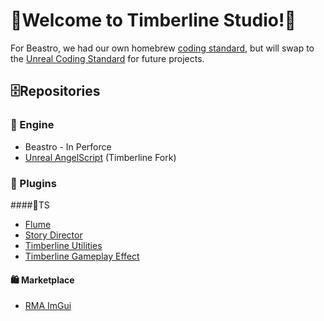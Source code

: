 # 🌟Welcome to Timberline Studio!🌟

For Beastro, we had our own homebrew [coding standard](https://github.com/Timberline-Studio/TimberlineStandard), but will swap to the [Unreal Coding Standard](https://dev.epicgames.com/documentation/en-us/unreal-engine/epic-cplusplus-coding-standard-for-unreal-engine?application_version=5.6) for future projects.

## 🗄️Repositories 

### 🚙 Engine 
* Beastro - In Perforce
* [Unreal AngelScript](https://github.com/Timberline-Studio/Timberline-UE-AS) (Timberline Fork)
### 🔌 Plugins
####🌲TS
* [Flume](https://github.com/Timberline-Studio/Flume)
* [Story Director](https://github.com/Timberline-Studio/StoryDirector)
* [Timberline Utilities](https://github.com/Timberline-Studio/TimberlineUtilities)
* [Timberline Gameplay Effect](https://github.com/Timberline-Studio/TimberlineGameplayEffect)
#### 🛍️ Marketplace
* [RMA ImGui](https://github.com/Timberline-Studio/TS-RMA-ImGui)
